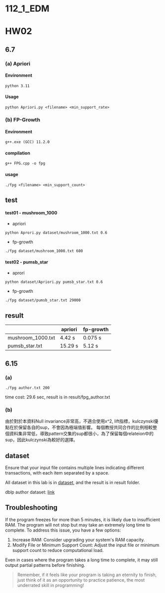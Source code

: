 # 112_1_EDM

# HW02 
## 6.7

### (a) Apriori
#### Environment
```
python 3.11
```
#### Usage
```
python Apriori.py <filename> <min_support_rate>
```
### (b) FP-Growth

#### Environment
```
g++.exe (GCC) 11.2.0
```
#### compilation
```
g++ FPG.cpp -o fpg
```
#### usage
```
./fpg <filename> <min_support_count>
```

## test

#### test01 - mushroom_1000
* apriori
```
python Aprori.py dataset/mushroom_1000.txt 0.6
```
* fp-growth
```command
./fpg dataset/mushroom_1000.txt 600
```

#### test02 - pumsb_star
* aprori
```
python dataset/Apriori.py pumsb_star.txt 0.6
``` 

* fp-growth
```
./fpg dataset/pumsb_star.txt 29000
```
## result

|  | apriori | fp-growth |
| -- | -- | -- |
| mushroom_1000.txt | 4.42 s | 0.075 s |
| pumsb_star.txt | 15.29 s | 5.12 s |

## 6.15
### (a)
```
./fpg author.txt 200
```
time cost: 29.6 sec, 
result is in result/fpg_author.txt

### (b)
由於對於本資料Null invariance非常高，不適合使用x^2, lift指標，kulczynski優點在於保留各自的sup，不會因為極端值影響。
每個教授共同合作的比例相較整個資料集非常低，導致pattern交集的sup都很小，為了保留每個relateion中的sup，因此kulczynski為較好的選擇。

## dataset

Ensure that your input file contains multiple lines indicating different transactions, with each item separated by a space.

All dataset in this lab is in [dataset](https://drive.google.com/drive/folders/1aTYRYioFaDZqxmruJYa3oB3Ltc-jdsMM?usp=sharing), and the result is in result folder.

dblp author dataset: [link](https://drive.google.com/file/d/1kcrMd2FV02W_7-toUJlrL-ULgg3L_4v7/view?usp=drive_link)

## Troubleshooting

If the program freezes for more than 5 minutes, it is likely due to insufficient RAM. The program will not stop but may take an extremely long time to complete. To address this issue, you have a few options:

1. Increase RAM: Consider upgrading your system's RAM capacity.
2. Modify File or Minimum Support Count: Adjust the input file or minimum support count to reduce computational load.

Even in cases where the program takes a long time to complete, it may still output partial patterns before finishing.

> Remember, if it feels like your program is taking an eternity to finish, just think of it as an opportunity to practice patience, the most underrated skill in programming!
